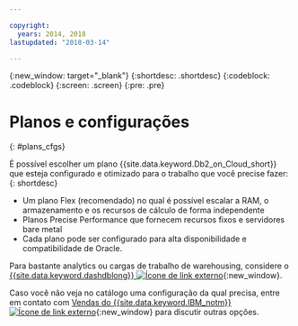 ```yaml
---

copyright:
  years: 2014, 2018
lastupdated: "2018-03-14"

---
```


<!-- Attribute definitions --> 
{:new_window: target="_blank"}
{:shortdesc: .shortdesc}
{:codeblock: .codeblock}
{:screen: .screen}
{:pre: .pre}

# Planos e configurações
{: #plans_cfgs}

É possível escolher um plano {{site.data.keyword.Db2_on_Cloud_short}} que esteja configurado e otimizado para o trabalho que você precise fazer:
{: shortdesc}

   * Um plano Flex (recomendado) no qual é possível escalar a RAM, o armazenamento e os recursos de cálculo de forma independente
   * Planos Precise Performance que fornecem recursos fixos e servidores bare metal
   * Cada plano pode ser configurado para alta disponibilidade e compatibilidade de Oracle.

Para bastante analytics ou cargas de trabalho de warehousing, considere o [{{site.data.keyword.dashdblong}} ![Ícone de link externo](../../icons/launch-glyph.svg "Ícone de link externo")](https://www.ibm.com/cloud/db2-warehouse-on-cloud){:new_window}.

Caso você não veja no catálogo uma configuração da qual precisa, entre em contato com [Vendas do {{site.data.keyword.IBM_notm}}![Ícone de link externo](../../icons/launch-glyph.svg "Ícone de link externo")](https://www.ibm.com/connect/ibm/us/en/?lnk=fcw){:new_window} para discutir outras opções.
